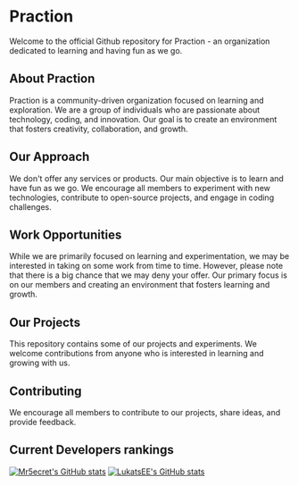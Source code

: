 # Praction

Welcome to the official Github repository for Praction - an organization dedicated to learning and having fun as we go.

## About Praction

Praction is a community-driven organization focused on learning and exploration. We are a group of individuals who are passionate about technology, coding, and innovation. Our goal is to create an environment that fosters creativity, collaboration, and growth.

## Our Approach

We don't offer any services or products. Our main objective is to learn and have fun as we go. We encourage all members to experiment with new technologies, contribute to open-source projects, and engage in coding challenges.

## Work Opportunities

While we are primarily focused on learning and experimentation, we may be interested in taking on some work from time to time. However, please note that there is a big chance that we may deny your offer. Our primary focus is on our members and creating an environment that fosters learning and growth.

## Our Projects

This repository contains some of our projects and experiments. We welcome contributions from anyone who is interested in learning and growing with us.

## Contributing

We encourage all members to contribute to our projects, share ideas, and provide feedback.

## Current Developers rankings

[![Mr5ecret's GitHub stats](https://github-readme-stats.vercel.app/api?username=Mr5ecret&show_icons=true&text_color=FFFFFF&border_color=00d575&bg_color=2e2e2e&icon_color=00d575&title_color=00d575&border_radius=6)](https://github.com/anuraghazra/github-readme-stats) [![LukatsEE's GitHub stats](https://github-readme-stats.vercel.app/api?username=LukatsEE&show_icons=true&text_color=FFFFFF&border_color=00d575&bg_color=2e2e2e&icon_color=00d575&title_color=00d575&border_radius=6)](https://github.com/anuraghazra/github-readme-stats)
